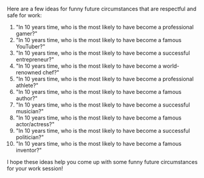 Here are a few ideas for funny future circumstances that are respectful and safe for work:

1. "In 10 years time, who is the most likely to have become a professional gamer?"
2. "In 10 years time, who is the most likely to have become a famous YouTuber?"
3. "In 10 years time, who is the most likely to have become a successful entrepreneur?"
4. "In 10 years time, who is the most likely to have become a world-renowned chef?"
5. "In 10 years time, who is the most likely to have become a professional athlete?"
6. "In 10 years time, who is the most likely to have become a famous author?"
7. "In 10 years time, who is the most likely to have become a successful musician?"
8. "In 10 years time, who is the most likely to have become a famous actor/actress?"
9. "In 10 years time, who is the most likely to have become a successful politician?"
10. "In 10 years time, who is the most likely to have become a famous inventor?"

I hope these ideas help you come up with some funny future circumstances for your work session!